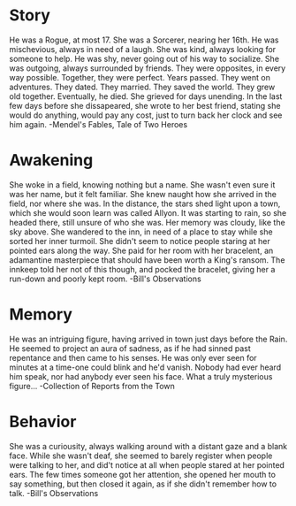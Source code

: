 # Story

He was a Rogue, at most 17\. She was a Sorcerer, nearing her 16th. He was mischevious, always in need of a laugh. She was kind, always looking for someone to help. He was shy, never going out of his way to socialize. She was outgoing, always surrounded by friends. They were opposites, in every way possible. Together, they were perfect. Years passed. They went on adventures. They dated. They married. They saved the world. They grew old together. Eventually, he died. She grieved for days unending. In the last few days before she dissapeared, she wrote to her best friend, stating she would do anything, would pay any cost, just to turn back her clock and see him again. -Mendel's Fables, Tale of Two Heroes

# Awakening

She woke in a field, knowing nothing but a name. She wasn't even sure it was her name, but it felt familiar. She knew naught how she arrived in the field, nor where she was. In the distance, the stars shed light upon a town, which she would soon learn was called Allyon. It was starting to rain, so she headed there, still unsure of who she was. Her memory was cloudy, like the sky above. She wandered to the inn, in need of a place to stay while she sorted her inner turmoil. She didn't seem to notice people staring at her pointed ears along the way. She paid for her room with her bracelent, an adamantine masterpiece that should have been worth a King's ransom. The innkeep told her not of this though, and pocked the bracelet, giving her a run-down and poorly kept room. -Bill's Observations

# Memory

He was an intriguing figure, having arrived in town just days before the Rain. He seemed to project an aura of sadness, as if he had sinned past repentance and then came to his senses. He was only ever seen for minutes at a time-one could blink and he'd vanish. Nobody had ever heard him speak, nor had anybody ever seen his face. What a truly mysterious figure... -Collection of Reports from the Town

# Behavior

She was a curiousity, always walking around with a distant gaze and a blank face. While she wasn't deaf, she seemed to barely register when people were talking to her, and did't notice at all when people stared at her pointed ears. The few times someone got her attention, she opened her mouth to say something, but then closed it again, as if she didn't remember how to talk. -Bill's Observations
